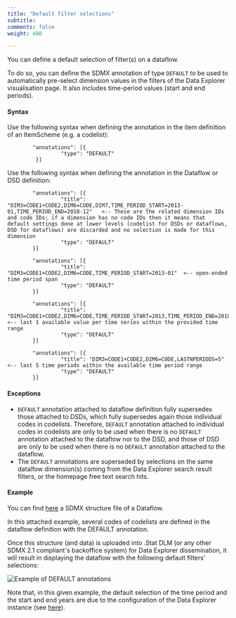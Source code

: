 ```yaml
---
title: "Default filter selections"
subtitle: 
comments: false
weight: 480

---
```


You can define a default selection of filter(s) on a dataflow.  

To do so, you can define the SDMX annotation of type `DEFAULT` to be used to automatically pre-select dimension values in the filters of the Data Explorer visualisation page. It also includes time-period values (start and end periods).

#### Syntax

Use the following syntax when defining the annotation in the item definition of an ItemScheme (e.g. a codelist):
```
        "annotations": [{
                 "type": "DEFAULT"
         }]
```

Use the following syntax when defining the annotation in the Dataflow or DSD definition:  
```
        "annotations": [{
                 "title": "DIM3=CODE1+CODE2,DIM6=CODE,DIM7,TIME_PERIOD_START=2013-01,TIME_PERIOD_END=2018-12"   <-- These are the related dimension IDs and code IDs; if a dimension has no code IDs then it means that default settings done at lower levels (codelist for DSDs or dataflows, DSD for dataflows) are discarded and no selection is made for this dimension
                 "type": "DEFAULT"
        }]

        "annotations": [{
                 "title": "DIM3=CODE1+CODE2,DIM6=CODE,TIME_PERIOD_START=2013-01"  <-- open-ended time period span
                 "type": "DEFAULT"
        }]

        "annotations": [{
                 "title": "DIM3=CODE1+CODE2,DIM6=CODE,TIME_PERIOD_START=2013,TIME_PERIOD_END=2018,LASTNOBSERVATIONS=1"  <-- last 1 available value per time series within the provided time range
                 "type": "DEFAULT"
        }]

        "annotations": [{
                 "title": "DIM3=CODE1+CODE2,DIM6=CODE,LASTNPERIODS=5"  <-- last 5 time periods within the available time period range
                 "type": "DEFAULT"
        }]
```

#### Exceptions
* `DEFAULT` annotation attached to dataflow definition fully supersedes those attached to DSDs, which fully supersedes again those individual codes in codelists. Therefore, `DEFAULT` annotation attached to individual codes in codelists are only to be used when there is no `DEFAULT` annotation attached to the dataflow nor to the DSD, and those of DSD are only to be used when there is no `DEFAULT` annotation attached to the dataflow.
* The `DEFAULT` annotations are superseded by selections on the same datalfow dimension(s) coming from the Data Explorer search result filters, or the homepage free text search hits.

#### Example
You can find [here](https://gitlab.com/sis-cc/dotstatsuite-documentation/-/blob/master/content/OECD-AIR_EMISSIONS_DF-2.0.xml) a SDMX structure file of a Dataflow.  

In this attached example, several codes of codelists are defined in the dataflow definition with the DEFAULT annotation.  

Once this structure (and data) is uploaded into .Stat DLM (or any other SDMX 2.1 compliant's backoffice system) for Data Explorer dissemination, it will result in displaying the dataflow with the following default filters' selections:  

![Example of DEFAULT annotations](/dotstatsuite-documentation/images/DEFAULT.png)

Note that, in this given example, the default selection of the time period and the start and end years are due to the configuration of the Data Explorer instance (see [here](https://sis-cc.gitlab.io/dotstatsuite-documentation/configurations/de-configuration/#default-time-period)).
